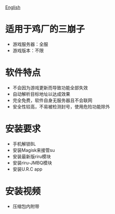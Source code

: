 [English](https://github.com/JMBQ/URC/edit/main/README_en.md)  

# 适用于鸡厂的三崩子
* 游戏服务器：全服
* 游戏版本：不限

# 软件特点
* 不会因为游戏更新而导致功能全部失效
* 自动解析目标地址以达成效果
* 完全免费，软件自身无服务器且不会联网
* 安全性较高，不易被检测封号，使用危险功能除外

# 安装要求
* 手机解锁BL
* 安装Magisk来接管su
* 安装最新版riru模块
* 安装riru-JMBQ模块
* 安装U.R.C app

# 安装视频
* 压缩包内附带
